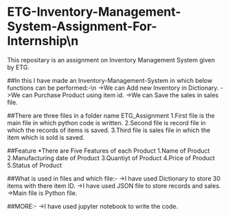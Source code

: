 # ETG-Inventory-Management-System-Assignment-For-Internship\n
This repositary is an assignment on Inventory Management System given by ETG. 

##In this I have made an Inventory-Management-System in which below functions can be performed:-\n
->We can Add new Inventory in Dictionary.
->We can Purchase Product using item id.
->We can Save the sales in sales file.

##There are three files in a folder name ETG_Assignment
1.First file is the main file in which python code is written.
2.Second file is record file in which the records of items is saved.
3.Third file is sales file in which the item which is sold is saved.

##Feature
*There are Five Features of each Product
1.Name of Product
2.Manufacturing date of Product
3.Quantiyt of Product
4.Price of Product
5.Status of Product

##What is used in files and which file:-
->I have used Dictionary to store 30 items with there item ID. 
->I have used JSON file to store records and sales.
->Main file is Python file.

##MORE:-
->I have used jupyter notebook to write the code.


